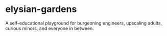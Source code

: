 # elysian-gardens
A self-educational playground for burgeoning engineers, upscaling adults, curious minors, and everyone in between.
